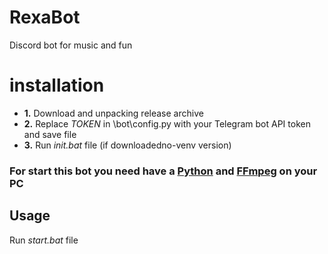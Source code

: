 # RexaBot
Discord bot for music and fun

# **installation**
* **1.** Download and unpacking release archive
* **2.** Replace *TOKEN* in \bot\config.py with your Telegram bot API token and save file
* **3.** Run *init.bat* file (if downloadedno-venv version)
  
### For start this bot you need have a [Python](https://www.python.org/downloads/) and [FFmpeg](https://ffmpeg.org/download.html) on your PC

## **Usage**
Run *start.bat* file
